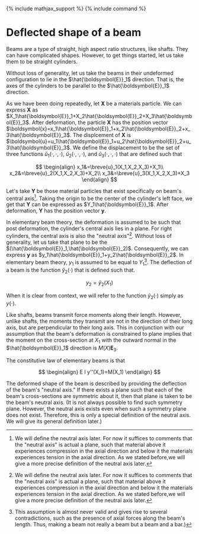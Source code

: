 {% include mathjax_support %}
{% include command %}

# Deflected shape of a beam




Beams are a type of straight, high aspect ratio structures, like shafts. They can have complicated shapes. However, to get things started, let us take them to be straight cylinders. 

Without loss of generality, let us take the beams in their undeformed configuration to lie in the $\hat{\boldsymbol{E}}_1$ direction. That is, the axes of the cylinders to be parallel to the $\hat{\boldsymbol{E}}_1$ direction. 


As we have been doing repeatedly, let $\boldsymbol{X}$ be a materials particle. We can express  $\boldsymbol{X}$ as $X_1\hat{\boldsymbol{E}}_1+X_2\hat{\boldsymbol{E}}_2+X_3\hat{\boldsymbol{E}}_3$. After deformation, the particle $\boldsymbol{X}$ has the position vector $\boldsymbol{x}=x_1\hat{\boldsymbol{E}}_1+x_2\hat{\boldsymbol{E}}_2+x_3\hat{\boldsymbol{E}}_3$. The displcement of $\boldsymbol{X}$ is $\boldsymbol{u}=u_1\hat{\boldsymbol{E}}_1+u_2\hat{\boldsymbol{E}}_2+u_3\hat{\boldsymbol{E}}_3$. We define the displacement to be the set of three functions $\breve{u}_1(\cdot,\cdot,\cdot)$, $\breve{u}_2(\cdot,\cdot,\cdot)$, and $\breve{u}_3(\cdot,\cdot,\cdot)$  that are defined such that 

$$
\begin{align}
x_1&=\breve{u}_1(X_1,X_2,X_3)+X_1\\
x_2&=\breve{u}_2(X_1,X_2,X_3)+X_2\\
x_3&=\breve{u}_3(X_1,X_2,X_3)+X_3
\end{align}
$$


Let's take  $\boldsymbol{Y}$ be those material particles that exist specifically on beam's central axis[^2]. Taking the  origin to be the center of the cylinder's left face, we get that $\boldsymbol{Y}$ can be expressed as $Y_1\hat{\boldsymbol{E}}_1$. After deformation, $\boldsymbol{Y}$ has the position vector $\boldsymbol{y}$.
<!-- 
The position vector of $\boldsymbol{Y}$ after deformation be $\boldsymbol{y}$. -->

In elementary beam theory, the deformation is assumed to be such that post deformation, the cylinder's central axis lies in a plane. For right cylinders, the central axis is also the "neutral axis"[^2].  Without loss of generality, let us  take that plane to be the $(\hat{\boldsymbol{E}}_1,\hat{\boldsymbol{E}}_2)$. Consequently, we can express $\boldsymbol{y}$ as $y_1\hat{\boldsymbol{E}}_1+y_2\hat{\boldsymbol{E}}_2$. In  elementary   beam theory, $y_1$ is assumed to be equal to $Y_1$[^1]. The deflection of a beam is the function $\breve{y}_2(\cdot)$ that is defined such that.  

$$
y_2=\breve{y}_2(X_1)
$$

When it is clear from context, we will refer to the function $\breve{y}_2(\cdot)$ simply as $y(\cdot)$.

[^1]: This assumption is almost never valid and gives rise to several contradictions, such as the presence of axial forces along the beam's length. Thus, making a beam not really a beam but a beam and a bar.)

[^2]: We will define the neutral axis later. For now it suffices to comments that the "neutral axis" is actual a plane, such that material above it experiences compression in the axial direction and below it the materials experiences tension in the axial direction. As we stated before,we will give a more precise definition of the neutral axis later.

Like shafts, beams  transmit force moments along their length. However, unlike shafts, the moments they transmit are not in the direction of their long axis, but are perpendicular to their long axis. This in conjunction with our assumption that the beam's deformation is constrained to plane implies that the moment on the cross-section at $X_1$ with the outward normal in the $\hat{\boldsymbol{E}}_1$ direction is $M(X)\boldsymbol{E}_3$. 

The constitutive law of elementary beams is that

$$
\begin{align}
E I y''(X_1)=M(X_1)
\end{align}
$$  


The deformed shape  of the beam is described by providing the deflection of the beam's "neutral axis."  If there exists a plane  such that each of the beam's cross-sections are symmetric about it, then that plane is taken to be the beam's neutral axis. (It is not always possible to find such symmetry plane. However, the neutral axis exists even when such a symmetry plane does not exist. Therefore, this is only a special definition of the neutral axis. We will give its general definition later.)  

<!-- And the neutral axis to be the  plane.  -->


<!-- 
Let $\boldsymbol{X}$ be the position vector of a material particle on "neutral axis" of the beam.  The neutral axis is an axis running along the length of the beam. -->